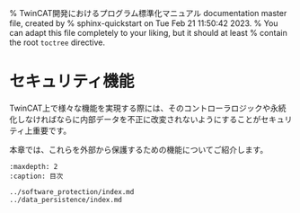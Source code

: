 % TwinCAT開発におけるプログラム標準化マニュアル documentation master file, created by
%  sphinx-quickstart on Tue Feb 21 11:50:42 2023.
%   You can adapt this file completely to your liking, but it should at least
%   contain the root `toctree` directive.

# セキュリティ機能

TwinCAT上で様々な機能を実現する際には、そのコントローラロジックや永続化しなければならに内部データを不正に改変されないようにすることがセキュリティ上重要です。

本章では、これらを外部から保護するための機能についてご紹介します。

```{toctree}
:maxdepth: 2
:caption: 目次

../software_protection/index.md
../data_persistence/index.md
```

